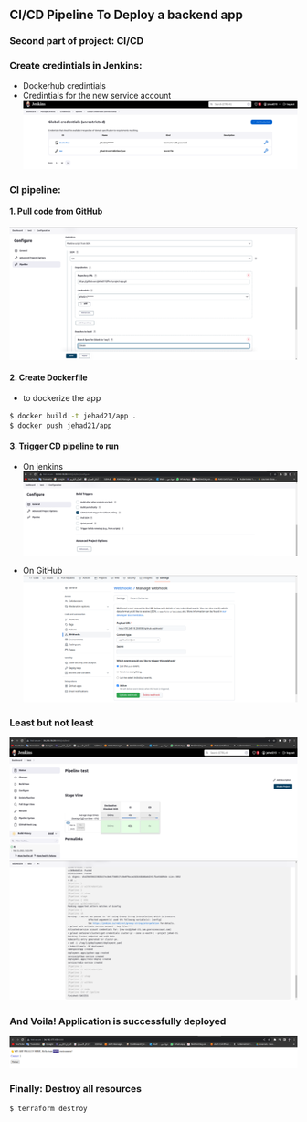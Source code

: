 ## CI/CD Pipeline To Deploy a backend app

### Second part of project: CI/CD

### Create credintials in Jenkins:
 - Dockerhub credintials
 - Credintials for the new service account 
![](./images/jenkins%20credentials.png)

### CI pipeline:
#### 1. Pull code from GitHub
![](./images/pipeline.png)

#### 2. Create Dockerfile
- to dockerize the app
```bash
$ docker build -t jehad21/app .
$ docker push jehad21/app
```
#### 3. Trigger CD pipeline to run
 - On jenkins
![](./images/web.png)

 - On GitHub 
![](./images/webhook.png)

###  Least but not least
![](./images/piprun.png)
![](./images/pipeline-build.png)

###  And Voila! Application is successfully deployed
![](./images/app.png)

### Finally: Destroy all resources
```bash
$ terraform destroy
```
